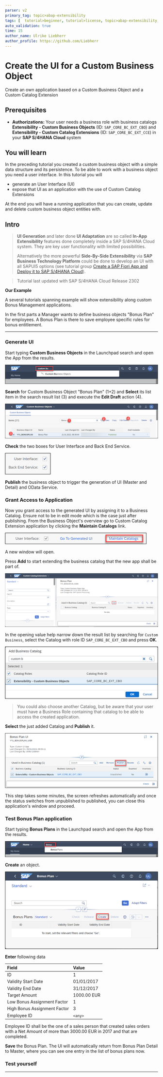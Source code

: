 ```yaml
---
parser: v2
primary_tag: topic>abap-extensibility
tags: [  tutorial>beginner, tutorial>license, topic>abap-extensibility, topic>cloud, products>sap-s-4hana ]
auto_validation: true
time: 15
author_name: Ulrike Liebherr
author_profile: https://github.com/Liebherr
---
```


# Create the UI for a Custom Business Object
<!-- description -->Create an own application based on a Custom Business Object and a Custom Catalog Extension

## Prerequisites  
- **Authorizations:** Your user needs a business role with business catalogs **Extensibility - Custom Business Objects** (ID: `SAP_CORE_BC_EXT_CBO`) and **Extensibility - Custom Catalog Extensions** (ID: `SAP_CORE_BC_EXT_CCE`) in your **SAP S/4HANA Cloud** system


## You will learn
In the preceding tutorial you created a custom business object with a simple data structure and its persistence.
To be able to work with a business object you need a user interface. In this tutorial you will
<ul>
  <li>generate an User Interface (UI)
  <li>expose that UI as an application with the use of Custom Catalog Extensions
</ul>
At the end you will have a running application that you can create, update and delete custom business object entities with.

## Intro
>**UI Generation** and later done **UI Adaptation** are so called **In-App Extensibility** features done completely inside a SAP S/4HANA Cloud system. They are key user functionality with limited possibilities.
>
>Alternatively the more powerful **Side-By-Side Extensibility** via **SAP Business Technology Platform** could be done to develop an UI with all SAPUI5 options (see tutorial group [Create a SAP Fiori App and Deploy it to SAP S/4HANA Cloud](group.abap-custom-ui-s4hana-cloud)).

>Tutorial last updated with SAP S/4HANA Cloud Release 2302

**Our Example**

A several tutorials spanning example will show extensibility along custom Bonus Management applications.

In the first parts a Manager wants to define business objects "Bonus Plan" for employees. A Bonus Plan is there to save employee specific rules for bonus entitlement.

---
### Generate UI

Start typing **Custom Business Objects** in the Launchpad search and open the App from the results.

![Custom Business Objects application from search results](FLP_search_resultCBO.png)

**Search** for Custom Business Object "Bonus Plan" (1+2) and **Select** its list item in the search result list (3) and execute the **Edit Draft** action (4).

![Open Custom Business Object from list](CBO_openFromList_decorated.png)

**Check** the two boxes for User Interface and Back End Service.

![Check UI and Service Generation](CBO_checkUiAndServiceGeneration.png)

**Publish** the business object to trigger the generation of UI (Master and Detail) and OData Service.


### Grant Access to Application


Now you grant access to the generated UI by assigning it to a Business Catalog. Ensure not to be in edit mode which is the case just after publishing. From the Business Object's overview go to Custom Catalog Extension application by clicking the **Maintain Catalogs** link.

![Maintain Custom Catalog Extension](CBO_maintainCCE.png)

A new window will open.

Press **Add** to start extending the business catalog that the new app shall be part of.

![Add new Custom Catalog Extension](CCE_add.png)

In the opening value help narrow down the result list by searching for `Custom Business`, select the Catalog with role ID `SAP_CORE_BC_EXT_CBO` and press **OK**.

![Value Help for adding Custom Catalog Extension](CCE_addValueHelp.png)

>You could also choose another Catalog, but be aware that your user must have a Business Role containing that catalog to be able to access the created application.

**Select** the just added Catalog and **Publish** it.

![Publishing Custom Catalog Extension](CCE_publish.png)

This step takes some minutes, the screen refreshes automatically and once the status switches from unpublished to published, you can close this application's window and proceed.


### Test Bonus Plan application


Start typing **Bonus Plans** in the Launchpad search and open the App from the results.

![Bonus Plans application from search results](FLP_search_resultBonusPlans.png)

**Create** an object.

![Creating a Bonus Plan](UI_Test_createBonusPlan.png)

**Enter** following data

| Field | Value |
| :------------- | :--------------------------- |
| ID | 1 |
| Validity Start Date | 01/01/2017 |
| Validity End Date | 31/12/2017 |
| Target Amount | 1000.00 EUR |
| Low Bonus Assignment Factor | 1 |
| High Bonus Assignment Factor | 3 |
| Employee ID | `<any>` |

Employee ID <any> shall be the one of a sales person that created sales orders with a Net Amount of more than 3000.00 EUR in 2017 and that are completed.

**Save** the Bonus Plan. The UI will automatically return from Bonus Plan Detail to Master, where you can see one entry in the list of bonus plans now.


### Test yourself



---

